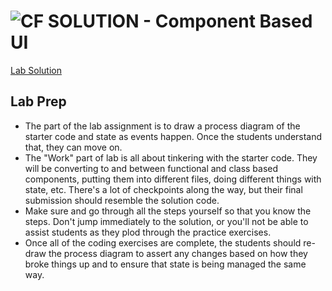![CF](http://i.imgur.com/7v5ASc8.png) SOLUTION - Component Based UI
===================================================================

[Lab Solution](https://codesandbox.io/s/9894jnq4vr)

## Lab Prep
* The part of the lab assignment is to draw a process diagram of the starter code and state as events happen. Once the students understand that, they can move on.
* The "Work" part of lab is all about tinkering with the starter code. They will be converting to and between functional and class based components, putting them into different files, doing different things with state, etc. There's a lot of checkpoints along the way, but their final submission should resemble the solution code.
* Make sure and go through all the steps yourself so that you know the steps. Don't jump immediately to the solution, or you'll not be able to assist students as they plod through the practice exercises.
* Once all of the coding exercises are complete, the students should re-draw the process diagram to assert any changes based on how they broke things up and to ensure that state is being managed the same way.